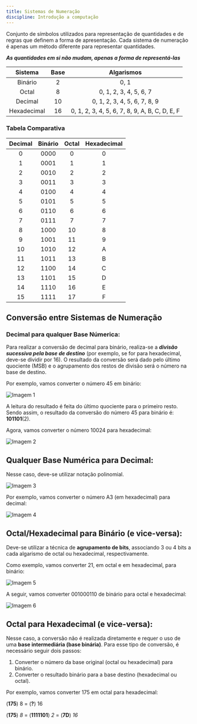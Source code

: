```yaml
---
title: Sistemas de Numeração
discipline: Introdução a computação
---
```

Conjunto de símbolos utilizados para representação de quantidades e de regras que definem a forma de apresentação. Cada sistema de numeração é apenas um método diferente para representar quantidades. 

_**As quantidades em si não mudam, apenas a forma de representá-las**_

| **Sistema** | **Base** | **Algarismos** | 
| :---: | :---: | :---: |
| Binário | 2 | 0, 1 |
| Octal | 8 | 0, 1, 2, 3, 4, 5, 6, 7 |
| Decimal | 10 | 0, 1, 2, 3, 4, 5, 6, 7, 8, 9 |
| Hexadecimal | 16 | 0, 1, 2, 3, 4, 5, 6, 7, 8, 9, A, B, C, D, E, F |

### Tabela Comparativa

| **Decimal** | **Binário** | **Octal** | **Hexadecimal** |
| :---: | :---: | :---: | :---: |
| 0  | 0000 | 0  |  0 |
| 1  | 0001 | 1  |  1 |
| 2  | 0010 | 2  |  2 |
| 3  | 0011 | 3  |  3 |
| 4  | 0100 | 4  |  4 |
| 5  | 0101 | 5  |  5 |
| 6  | 0110 | 6  |  6 |
| 7  | 0111 | 7  |  7 |
| 8  | 1000 | 10 |  8 |
| 9  | 1001 | 11 |  9 |
| 10 | 1010 | 12 |  A |
| 11 | 1011 | 13 |  B |
| 12 | 1100 | 14 |  C |
| 13 | 1101 | 15 |  D |
| 14 | 1110 | 16 |  E |
| 15 | 1111 | 17 |  F |


## Conversão entre Sistemas de Numeração

### Decimal para qualquer Base Númerica:

Para realizar a conversão de decimal para binário, realiza-se a _**divisão sucessiva pela base de destino**_ (por exemplo, se for para hexadecimal, deve-se dividir por 16). O resultado da conversão será dado pelo último quociente (MSB) e o agrupamento dos restos de divisão será o número na base de destino.

Por exemplo, vamos converter o número 45 em binário:

![Imagem 1](https://www.embarcados.com.br/wp-content/uploads/2016/07/decimal-bin%C3%A1rio.jpg)

A leitura do resultado é feita do último quociente para o primeiro resto. Sendo assim, o resultado da conversão do número 45 para binário é: **101101**(2).

Agora, vamos converter o número 10024 para hexadecimal:

![Imagem 2](https://i.imgur.com/ojVO5Zd.png) <!-- original: http://www.mecaweb.com.br/eletronica/content/image/conv_dh_2.png-->

## Qualquer Base Numérica para Decimal:

Nesse caso, deve-se utilizar notação polinomial.

![Imagem 3](https://image.slidesharecdn.com/03stcunidadesdeinformacaosistemasnumericos-150303110419-conversion-gate01/95/unidades-de-informacao-sistemas-numericos-39-638.jpg?cb=1425402323)
  
Por exemplo, vamos converter o número A3 (em hexadecimal) para decimal:

![Imagem 4](https://rvalentim.files.wordpress.com/2010/01/hexadec-decimal.jpg)

## Octal/Hexadecimal para Binário (e vice-versa): 

Deve-se utilizar a técnica de **agrupamento de bits**, associando 3 ou 4 bits a cada algarismo de octal ou hexadecimal, respectivamente.

Como exemplo, vamos converter 21, em octal e em hexadecimal, para binário: 

![Imagem 5](https://i.imgur.com/Ytdi7uA.png) <!--Original: http://mundoprojetado.com.br/wp-content/uploads/2019/01/Conversao-de-octal-hexa-para-binario.png -->

A seguir, vamos converter 001000110 de binário para octal e hexadecimal:

![Imagem 6](https://i.imgur.com/yq1vdcN.png) <!-- Original: http://mundoprojetado.com.br/wp-content/uploads/2019/01/Conversao-de-bin%C3%A1rio-em-octal-hexa.png-->

## Octal para Hexadecimal (e vice-versa):

Nesse caso, a conversão não é realizada diretamente e requer o uso de uma **base intermediária (base binária)**. Para esse tipo de conversão, é necessário seguir dois passos:

1. Converter o número da base original (octal ou hexadecimal) para binário.
2. Converter o resultado binário para a base destino (hexadecimal ou octal).

Por exemplo, vamos converter 175 em octal para hexadecimal:

(**175**) 8 = (**?**) 16

(**175**) *8* = (**1111101**) *2* =  (**7D**) *16*  
